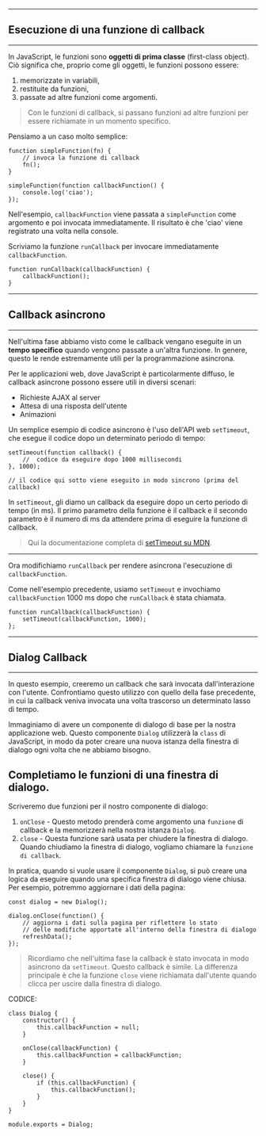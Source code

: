 ---------------------------
## Esecuzione di una funzione di callback
---------------------------

In JavaScript, le funzioni sono **oggetti di prima classe** (first-class object). Ciò significa che, proprio come gli oggetti, le funzioni possono essere:
1. memorizzate in variabili, 
2. restituite da funzioni,
3. passate ad altre funzioni come argomenti.

> Con le funzioni di callback, si passano funzioni ad altre funzioni per essere richiamate in un momento specifico.

Pensiamo a un caso molto semplice:

```
function simpleFunction(fn) {
    // invoca la funzione di callback
    fn();
}

simpleFunction(function callbackFunction() {
    console.log('ciao');
});

```

 Nell'esempio, `callbackFunction` viene passata a `simpleFunction` come argomento e poi invocata immediatamente. Il risultato è che 'ciao' viene registrato una volta nella console.


Scriviamo la funzione `runCallback` per invocare immediatamente `callbackFunction`.

```
function runCallback(callbackFunction) {
    callbackFunction();
}

```




---------------------------

## Callback asincrono
---------------------------


Nell'ultima fase abbiamo visto come le callback vengano eseguite in un **tempo specifico** quando vengono passate a un'altra funzione. In genere, questo le rende estremamente utili per la programmazione asincrona.

Per le applicazioni web, dove JavaScript è particolarmente diffuso, le callback asincrone possono essere utili in diversi scenari:

- Richieste AJAX al server
- Attesa di una risposta dell'utente
- Animazioni

Un semplice esempio di codice asincrono è l'uso dell'API web `setTimeout`, che esegue il codice dopo un determinato periodo di tempo:

```
setTimeout(function callback() {
    //  codice da eseguire dopo 1000 millisecondi
}, 1000);

// il codice qui sotto viene eseguito in modo sincrono (prima del callback)

```

In `setTimeout`, gli diamo un callback da eseguire dopo un certo periodo di tempo (in ms). Il primo parametro della funzione è il callback e il secondo parametro è il numero di ms da attendere prima di eseguire la funzione di callback.

> Qui la documentazione completa di [setTimeout su MDN](https://developer.mozilla.org/en-US/docs/Web/API/WindowOrWorkerGlobalScope/setTimeout).


------------------------------------------

Ora modifichiamo `runCallback` per rendere asincrona l'esecuzione di `callbackFunction`.

Come nell'esempio precedente, usiamo `setTimeout` e invochiamo `callbackFunction` 1000 ms dopo che `runCallback` è stata chiamata.


```
function runCallback(callbackFunction) {
    setTimeout(callbackFunction, 1000);
};

```

----
## Dialog Callback 
---------------

In questo esempio, creeremo un callback che sarà invocata dall'interazione con l'utente. Confrontiamo questo utilizzo con quello della fase precedente, in cui la callback veniva invocata una volta trascorso un determinato lasso di tempo.

Immaginiamo di avere un componente di dialogo di base per la nostra applicazione web. Questo componente `Dialog` utilizzerà la `class` di JavaScript, in modo da poter creare una nuova istanza della finestra di dialogo ogni volta che ne abbiamo bisogno.

Completiamo le funzioni di una finestra di dialogo.
-------------------------------------

Scriveremo due funzioni per il nostro componente di dialogo:

1.  `onClose` - Questo metodo prenderà come argomento una `funzione` di callback e la memorizzerà nella nostra istanza `Dialog`.
2.  `close` - Questa funzione sarà usata per chiudere la finestra di dialogo. Quando chiudiamo la finestra di dialogo, vogliamo chiamare la `funzione di callback`.

In pratica, quando si vuole usare il componente `Dialog`, si può creare una logica da eseguire quando una specifica finestra di dialogo viene chiusa. Per esempio, potremmo aggiornare i dati della pagina:

```
const dialog = new Dialog();

dialog.onClose(function() {
    // aggiorna i dati sulla pagina per riflettere lo stato
    // delle modifiche apportate all'interno della finestra di dialogo
    refreshData();
});

```

> Ricordiamo che nell'ultima fase la callback è stato invocata in modo asincrono da `setTimeout`. Questo callback è simile. La differenza principale è che la funzione `close` viene richiamata dall'utente quando clicca per uscire dalla finestra di dialogo.


CODICE:

```
class Dialog {
    constructor() {
        this.callbackFunction = null;
    }

    onClose(callbackFunction) {
        this.callbackFunction = callbackFunction;
    }

    close() {
        if (this.callbackFunction) {
            this.callbackFunction();
        }
    }
}

module.exports = Dialog;

```